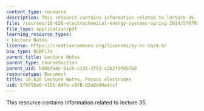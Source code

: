 ```yaml
---
content_type: resource
description: This resource contains information related to lecture 35.
file: /courses/10-626-electrochemical-energy-systems-spring-2014/5f6795a0415b647ec8f683a8ed4e4ccf_MIT10_626S14_S11lec35.pdf
file_type: application/pdf
learning_resource_types:
- Lecture Notes
license: https://creativecommons.org/licenses/by-nc-sa/4.0/
ocw_type: OCWFile
parent_title: Lecture Notes
parent_type: CourseSection
parent_uid: b06bfa4c-51cb-c135-2f53-c2b2f9f05768
resourcetype: Document
title: 10.626 Lecture Notes, Porous electrodes
uid: 5f6795a0-415b-647e-c8f6-83a8ed4e4ccf
---
```

This resource contains information related to lecture 35.